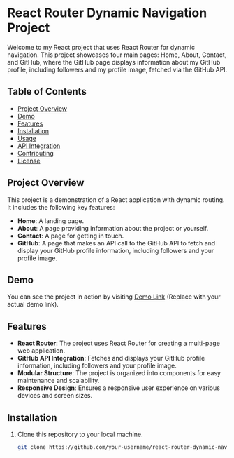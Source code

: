 # React Router Dynamic Navigation Project

Welcome to my React project that uses React Router for dynamic navigation. This project showcases four main pages: Home, About, Contact, and GitHub, where the GitHub page displays information about my GitHub profile, including followers and my profile image, fetched via the GitHub API.

## Table of Contents
- [Project Overview](#project-overview)
- [Demo](#demo)
- [Features](#features)
- [Installation](#installation)
- [Usage](#usage)
- [API Integration](#api-integration)
- [Contributing](#contributing)
- [License](#license)

## Project Overview

This project is a demonstration of a React application with dynamic routing. It includes the following key features:

- **Home**: A landing page.
- **About**: A page providing information about the project or yourself.
- **Contact**: A page for getting in touch.
- **GitHub**: A page that makes an API call to the GitHub API to fetch and display your GitHub profile information, including followers and your profile image.

## Demo

You can see the project in action by visiting [Demo Link](#) (Replace with your actual demo link).

## Features

- **React Router**: The project uses React Router for creating a multi-page web application.
- **GitHub API Integration**: Fetches and displays your GitHub profile information, including followers and your profile image.
- **Modular Structure**: The project is organized into components for easy maintenance and scalability.
- **Responsive Design**: Ensures a responsive user experience on various devices and screen sizes.

## Installation

1. Clone this repository to your local machine.

   ```bash
   git clone https://github.com/your-username/react-router-dynamic-navigation.git
